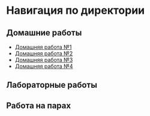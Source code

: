 # Навигация по директории

## Домашние работы
- [Домашняя работа №1](./HomeWork_1)
- [Домашняя работа №2](./HomeWork_1)
- [Домашняя работа №3](./HomeWork_1)
- [Домашняя работа №4](./HomeWork_1)
## Лабораторные работы


## Работа на парах
